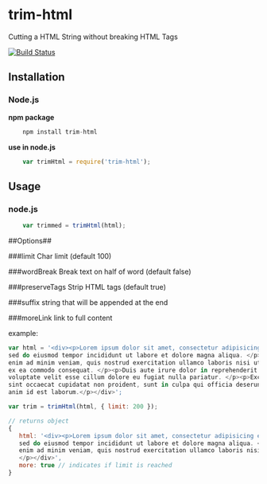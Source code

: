 # trim-html #
Cutting a HTML String without breaking HTML Tags

[![Build Status](https://travis-ci.org/brankosekulic/trimHtml.svg?branch=master)](https://travis-ci.org/brankosekulic/trimHtml)

## Installation ##

### Node.js ###

**npm package**
```js
    npm install trim-html
```

**use in node.js**
```js
    var trimHtml = require('trim-html');
```
## Usage ##

### node.js
```js
    var trimmed = trimHtml(html);
 ```
##Options##

###limit
Char limit (default 100)

###wordBreak
Break text on half of word (default false)

###preserveTags
Strip HTML tags (default true)

###suffix
string that will be appended at the end

###moreLink
link to full content

example:
```js
var html = '<div><p>Lorem ipsum dolor sit amet, consectetur adipisicing elit,
sed do eiusmod tempor incididunt ut labore et dolore magna aliqua. </p><p>Ut
enim ad minim veniam, quis nostrud exercitation ullamco laboris nisi ut aliquip
ex ea commodo consequat. </p><p>Duis aute irure dolor in reprehenderit in
voluptate velit esse cillum dolore eu fugiat nulla pariatur. </p><p>Excepteur
sint occaecat cupidatat non proident, sunt in culpa qui officia deserunt mollit
anim id est laborum.</p></div>';
```
```js
var trim = trimHtml(html, { limit: 200 });
```
```js
// returns object
{
   html: '<div><p>Lorem ipsum dolor sit amet, consectetur adipisicing elit,
   sed do eiusmod tempor incididunt ut labore et dolore magna aliqua. </p><p>Ut
   enim ad minim veniam, quis nostrud exercitation ullamco laboris nisi ut...
   </p></div>',
   more: true // indicates if limit is reached
}
```